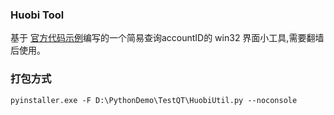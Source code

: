### Huobi Tool
基于 [官方代码示例](https://github.com/huobiapi/REST-API-demos)编写的一个简易查询accountID的 win32 界面小工具,需要翻墙后使用。



### 打包方式

```
pyinstaller.exe -F D:\PythonDemo\TestQT\HuobiUtil.py --noconsole
```
